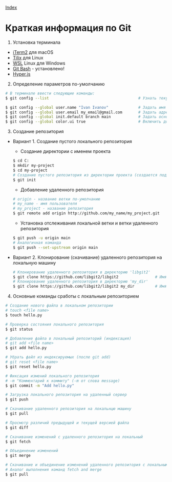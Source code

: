 [Index](https://github.com/astrekhin/bash-git-vim-notes)

# Краткая информация по Git

1. Установка терминала
  - [iTerm2](https://iterm2.com/) для macOS
  - [Tilix](https://gnunn1.github.io/tilix-web/) для Linux
  - [WSL](https://docs.microsoft.com/ru-ru/windows/wsl/install) Linux для Windows
  - [Git Bash](https://git-scm.com/downloads) - установлено!
  - [Hyper.js](https://hyper.is/)

2. Определение параметров по-умолчанию
```bash
# В терминале ввести следующие команды:
$ git config --list                                       # Узнать текущие настройки git

$ git config --global user.name "Ivan Ivanov"             # Задать имя автора изменений на все проекты (глобально)
$ git config --global user.email my_email@gmail.com       # Задать адрес почты автора изменений на все проекты (глобально)
$ git config --global init.default branch main            # Задать основную ветку как 'main', если по-умолчанию стоит 'master'
$ git config --global color.ui true                       # Включить дополнительные цвета в терминале, если они отключены
```

3. Создание репозитория

  - Вариант 1. Создание пустого локального репозитория <br>
    - Создание директории с именем проекта
    ```bash
    $ cd C:
    $ mkdir my-project
    $ cd my-project
    # Создание пустого репозитория из директории проекта (создается поддиректория .git)
    $ git init
    ```
    - Добавление удаленного репозитория
    ```bash
    # origin - название ветки по-умолчанию
    # my_name - имя пользователя
    # my_project - название репозитория
    $ git remote add origin http://github.com/my_name/my_project.git 
    ```
    - Установка отслеживания локальной ветки и ветки удаленного репозитория
    ```bash
    $ git push -u origin main
    # Аналогичная команда
    $ git push --set-upstream origin main
    ```

  - Вариант 2. Клонирование (скачивание) удаленного репозитория на локальную машину
    ```bash
    # Клонирование удаленного репозитория в директорию 'libgit2'
    $ git clone https://github.com/libgit2/libgit2                # Имя локального репозитория соответствует имени удаленного репозитория
    # Клонирование удаленного репозитория в директорию 'my_dir'
    $ git clone https://github.com/libgit2/libgit2 my_dir         # Имя локального репозитория задается пользователес 
    ```

4. Основные команды сработы с локальным репозиторием 
```bash
# Создание нового файла в локальном репозитории
# touch <file name>
$ touch hello.py

# Проверка состояния локального репозитория
$ git status

# Добавление файла в локальный репозиторий (индексация)
# git add <file name>
$ git add hello.py

# Убрать файл из индексируемых (после git add)
# git reset <file name>
$ git reset hello.py

# Фиксация измений локального репозитория
# -m "Комментарий к коммиту" (-m от слова message)
$ git commit -m "Add hello.py"

# Загрузка локального репозитория на удаленный сервер
$ git push

# Скачивание удаленного репозитория на локальнцю машину
$ git pull

# Просмотр различий предыдущей и текущей версией файла
$ git diff  

# Скачивание изменений с удаленного репозитория на локальный
$ git fetch

# Объединение изменений
$ git merge 

# Скачивание и объединение изменений удаленного репозитория с локальным
# Аналог выполнения команд fetch and merge
$ git pull
```




